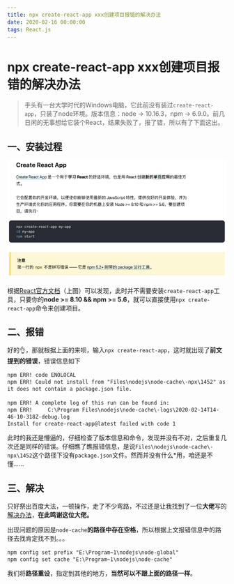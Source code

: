 ```yaml
---
title: npx create-react-app xxx创建项目报错的解决办法
date: 2020-02-16 00:00:00
tags: React.js
---
```


# npx create-react-app xxx创建项目报错的解决办法
<ClientOnly>
  <display-bar :displayData="$frontmatter"></display-bar>
</ClientOnly>

> 手头有一台大学时代的Windows电脑，它此前没有装过``create-react-app``，只装了node环境。版本信息：node -> 10.16.3，npm -> 6.9.0。前几日闲的无事想给它装个React，结果失败了，报了错，所以有了下面这出。

## 一、安装过程
![install-react](/images/frontend/react/install-react.png)

根据[React官方文档](https://react.docschina.org/docs/create-a-new-react-app.html#create-react-app)（上图）可以发现，此时并不需要安装``create-react-app``工具，只要你的**node >= 8.10 && npm >= 5.6**，就可以直接使用``npx create-react-app``命令来创建项目。

## 二、报错

好的👌，那就根据上面的来呗，输入``npx create-react-app``，这时就出现了**前文提到的错误**，错误信息如下

```shell
npm ERR! code ENOLOCAL
npm ERR! Could not install from "Files\nodejs\node-cache\-npx\1452" as it does not contain a package.json file.

npm ERR! A complete log of this run can be found in:
npm ERR!     C:\Program Files\nodejs\node-cache\-logs\2020-02-14T14-46-10-318Z-debug.log
Install for create-react-app@latest failed with code 1
```

此时的我还是懵逼的，仔细检查了版本信息和命令，发现并没有不对，之后重复几次还是同样的错误。仔细瞧了瞧报错信息，是说``Files\nodejs\node-cache\-npx\1452``这个路径下没有``package.json``文件。然而并没有什么*用，咱还是不懂......

## 三、解决

只好祭出百度大法，一顿操作，走了不少弯路，不过还是让我找到了一位**大佬**写的[解决办法](https://segmentfault.com/a/1190000021730681)，**在此鸣谢这位大佬。**

出现问题的原因是`node-cache`**的路径中存在空格**，所以根据上文报错信息中的路径去找肯定找不到。。。

```shell
npm config set prefix "E:\Program~1\nodejs\node-global"
npm config set cache "E:\Program~1\nodejs\node-cache"
```

我们将**路径重设**，指定到其他的地方，**当然可以不跟上面的路径一样**。

